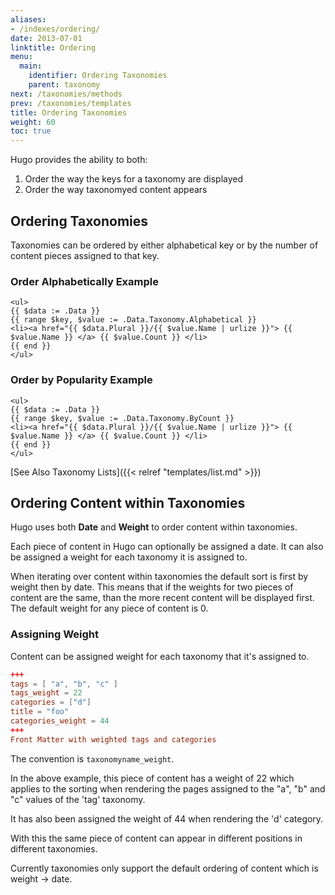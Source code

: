 ```yaml
---
aliases:
- /indexes/ordering/
date: 2013-07-01
linktitle: Ordering
menu:
  main:
    identifier: Ordering Taxonomies
    parent: taxonomy
next: /taxonomies/methods
prev: /taxonomies/templates
title: Ordering Taxonomies
weight: 60
toc: true
---
```


Hugo provides the ability to both:

 1. Order the way the keys for a taxonomy are displayed
 2. Order the way taxonomyed content appears


## Ordering Taxonomies
Taxonomies can be ordered by either alphabetical key or by the number of content pieces assigned to that key.

### Order Alphabetically Example

    <ul>
    {{ $data := .Data }}
    {{ range $key, $value := .Data.Taxonomy.Alphabetical }}
    <li><a href="{{ $data.Plural }}/{{ $value.Name | urlize }}"> {{ $value.Name }} </a> {{ $value.Count }} </li>
    {{ end }}
    </ul>

### Order by Popularity Example

    <ul>
    {{ $data := .Data }}
    {{ range $key, $value := .Data.Taxonomy.ByCount }}
    <li><a href="{{ $data.Plural }}/{{ $value.Name | urlize }}"> {{ $value.Name }} </a> {{ $value.Count }} </li>
    {{ end }}
    </ul>


[See Also Taxonomy Lists]({{< relref "templates/list.md" >}})

## Ordering Content within Taxonomies

Hugo uses both **Date** and **Weight** to order content within taxonomies.

Each piece of content in Hugo can optionally be assigned a date.
It can also be assigned a weight for each taxonomy it is assigned to.

When iterating over content within taxonomies the default sort is first by weight then by date. This means that if the weights for two pieces of content are the same, than the more recent content will be displayed first. The default weight for any piece of content is 0.

### Assigning Weight

Content can be assigned weight for each taxonomy that it's assigned to.

```toml
+++
tags = [ "a", "b", "c" ]
tags_weight = 22
categories = ["d"]
title = "foo"
categories_weight = 44
+++
Front Matter with weighted tags and categories
```

The convention is `taxonomyname_weight`.

In the above example, this piece of content has a weight of 22 which applies to the sorting when rendering the pages assigned to the "a", "b" and "c" values of the 'tag' taxonomy.

It has also been assigned the weight of 44 when rendering the 'd' category.

With this the same piece of content can appear in different positions in different taxonomies.

Currently taxonomies only support the default ordering of content which is weight -> date.
